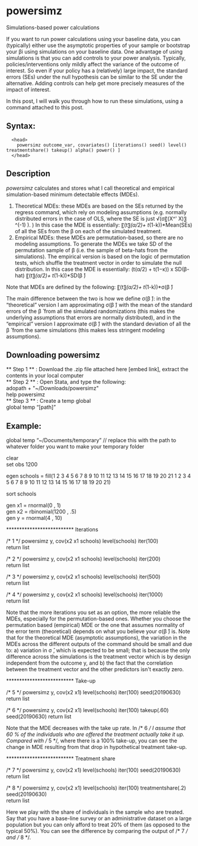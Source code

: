 # powersimz
Simulations-based power calculations

If you want to run power calculations using your baseline data, you can (typically) either use the asymptotic properties of your sample or bootstrap your βi using simulations on your baseline data. One advantage of using simulations is that you can add controls to your power analysis. Typically, policies/interventions only mildly affect the variance of the outcome of interest. So even if your policy has a (relatively) large impact, the  standard errors (SEs) under the null hypothesis can be similar to the SE under the alternative. Adding controls can help get more precisely measures of the impact of interest.  

In this post, I will walk you through how to run these simulations, using a command attached to this post.  

## Syntax:  
  
      <head>
        powersimz outcome_var, covariates() [iterations() seed() level() treatmentshare() takeup() alpha() power() ]
      </head>
    
 ## Description
 _powersimz_ calculates and stores what I call theoretical and empirical simulation-based minimum detectable effects (MDEs).
 
1. 	Theoretical MDEs: these MDEs are based on the SEs returned by the regress command, which rely on modeling assumptions (e.g. normally distributed errors in the case of OLS, where the SE is just √(σ〖(X^' X)〗^(-1) ). ) In this case the MDE is essentially: 〖(t〗_(α/2)+ t_(1-k))*Mean(SEs) of all the SEs from the β on each of the simulated treatment.
2. 	Empirical MDEs: these MDEs are permutation-based, so there are no modeling assumptions. To generate the MDEs we take SD of the permutation sample of β (i.e. the sample of beta-hats from the simulations). The empirical version is based on the logic of permutation tests, which shuffle the treatment vector in order to simulate the null distribution. In this case the MDE is essentially: (t(α/2) + t(1−κ)) x SD(β-hat) 〖(t〗_(α/2)+ t_(1-k))*SD(β ̂)  

Note that MDEs are defined by the following: 〖(t〗_(α/2)+ t_(1-k))*σ(β ̂)  

The main difference between the two is how we define σ(β ̂): in the “theoretical” version I am approximating σ(β ̂) with the mean of the standard errors of the β ̂  from all the simulated randomizations (this makes the underlying assumptions that errors are normally distributed), and in the “empirical” version I approximate σ(β ̂) with the standard deviation of all the β ̂  from the same simulations (this makes less stringent modeling assumptions).  


## Downloading powersimz
** Step 1 ** : Download the .zip file attached here [embed link], extract the contents in your local 	computer  
** Step 2 ** :  Open Stata, and type the following:  
	adopath + "~/Downloads/powersimz"  
help powersimz  
** Step 3 ** : Create a temp global  
	global temp “[path]”  
  
  
## Example:

global temp “~/Documents/temporary” // replace this with the path to whatever folder you want to make your temporary folder  

clear  
set obs  1200  

egen schools = fill(1 2 3 4 5 6 7 8 9 10 11 12 13 14 15 16 17 18 19 20 21 1 2 3 4 5 6 7 8 9 10 11 12 13 14 15 16 17 18 19 20 21)  

sort schools  

gen x1 = rnormal(0 , 1)  
gen x2 = rbinomial(1200 ,  .5)  
gen y   = rnormal(4 , 10)  


************************** Iterations  

/* 1 */ powersimz y, cov(x2 x1 schools) level(schools) iter(100)  
return list  

/* 2 */ powersimz y, cov(x2 x1 schools) level(schools) iter(200)  
return list  

/* 3 */ powersimz y, cov(x2 x1 schools) level(schools) iter(500)  
return list  

/* 4 */ powersimz y, cov(x2 x1 schools) level(schools) iter(1000)  
return list  

Note that the more iterations you set as an option, the more reliable the MDEs, especially for the permutation-based ones. Whether you choose the permutation based (empirical) MDE or the one that assumes normality of the error term (theoretical) depends on what you believe your σ(β ̂) is. Note that for the theoretical MDE (asymptotic assumptions), the variation in the MDEs across the different outputs of the command should be small and due to: a) variation in σ ̂, which is expected to be small; that is because the only difference across the simulations is the treatment vector which is by design independent from the outcome y, and b) the fact that the correlation between the treatment vector and the other predictors isn't exactly zero.  

************************** Take-up  

/* 5 */ powersimz y, cov(x2 x1) level(schools) iter(100) seed(20190630)
return list  

/* 6 */ powersimz y, cov(x2 x1) level(schools) iter(100) takeup(.60) seed(20190630)
return list  

Note that the MDE decreases with the take up rate. In /* 6 */ I assume that 60 % of the individuals who are offered the treatment actually take it up. Compared with /* 5 */, where there is a 100% take-up, you can see the change in MDE resulting from that drop in hypothetical treatment take-up.  

************************** Treatment share  

/* 7 */ powersimz y, cov(x2 x1) level(schools) iter(100)  seed(20190630)  
return list  

/* 8 */ powersimz y, cov(x2 x1) level(schools) iter(100) treatmentshare(.2) seed(20190630)  
return list  

Here we play with the share of individuals in the sample who are treated. Say that you have a base-line survey or an administrative dataset on a large population but you can only afford to treat 20% of them (as opposed to the typical 50%). You can see the difference by comparing the output of /* 7 */ and /* 8 */.  



